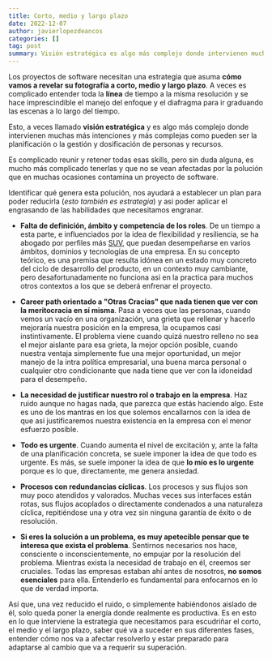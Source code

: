 ```yaml
---
title: Corto, medio y largo plazo
date: 2022-12-07
author: javierlopezdeancos
categories: []
tag: post
summary: Visión estratégica es algo más complejo donde intervienen muchas más piezas, planificación, gestión y dosificación de personas y recursos.
---
```


Los proyectos de software necesitan una estrategia que asuma **cómo vamos a revelar su fotografía a corto, medio y largo plazo**. A veces es complicado entender toda la **línea** de tiempo a la misma resolución y se hace imprescindible el manejo del enfoque y el diafragma para ir graduando las escenas a lo largo del tiempo.

Esto, a veces llamado **visión estratégica** y es algo más complejo donde intervienen muchas más intenciones y más complejas como pueden ser la planificación o la gestión y dosificación de personas y recursos.

Es complicado reunir y retener todas esas skills, pero sin duda alguna, es mucho más complicado tenerlas y que no se vean afectadas por la polución que en muchas ocasiones contamina un proyecto de software.

Identificar qué genera esta polución, nos ayudará a establecer un plan para poder reducirla (_esto también es estrategia_) y asi poder aplicar el engrasando de las habilidades que necesitamos engranar.

- **Falta de definición, ámbito y competencia de los roles**. De un tiempo a esta parte, e influenciados por la idea de
flexibilidad y resiliencia, se ha abogado por perfiles más [SUV](https://en.wikipedia.org/wiki/Sport_utility_vehicle), que puedan desempeñarse en varios ámbitos, dominios y tecnologías de una empresa. En su concepto teórico, es una premisa que resulta idónea en un estado muy concreto del ciclo de desarrollo del producto, en un contexto muy cambiante, pero desafortunadamente no funciona asi en la practica para muchos otros contextos a los que se deberá enfrenar el proyecto.

- **Career path orientado a "Otras Cracias" que nada tienen que ver con la meritocracia en sí misma**. Pasa a veces que las personas, cuando vemos un vacío en una organización, una grieta que rellenar y hacerlo mejoraría nuestra posición en la empresa, la ocupamos casi instintivamente. El problema viene cuando quizá nuestro relleno no sea el mejor aislante para esa grieta, la mejor opción posible, cuando nuestra ventaja simplemente fue una mejor oportunidad, un mejor manejo de la intra política empresarial, una buena marca personal o cualquier otro condicionante que nada tiene que ver con la idoneidad para el desempeño.

- **La necesidad de justificar nuestro rol o trabajo en la empresa**. Haz ruido aunque no hagas nada, que parezca que estás haciendo algo. Este es uno de los mantras en los que solemos encallarnos con la idea de que así justificaremos nuestra existencia en la empresa con el menor esfuerzo posible.

- **Todo es urgente**. Cuando aumenta el nivel de excitación y, ante la falta de una planificación concreta, se suele imponer la idea de que todo es urgente. Es más, se suele imponer la idea de que **lo mío es lo urgente** porque es lo que, directamente, me genera ansiedad.

- **Procesos con redundancias cíclicas**. Los procesos y sus flujos son muy poco atendidos y valorados. Muchas veces sus interfaces están rotas, sus flujos acoplados o directamente condenados a una naturaleza cíclica, repitiéndose una y otra vez sin ninguna garantía de éxito o de resolución.

- **Si eres la solución a un problema, es muy apetecible pensar que te interesa que exista el problema**. Sentirnos necesarios nos hace, consciente o inconscientemente, no empujar por la resolución del problema. Mientras exista la necesidad de trabajo en él, creemos ser cruciales. Todas las empresas estaban ahí antes de nosotros, **no somos esenciales** para ella. Entenderlo es fundamental para enfocarnos en lo que de verdad importa.

Así que, una vez reducido el ruido, o simplemente habiéndonos aislado de él, solo queda poner la energía donde realmente es productiva. Es en esto en lo que interviene la estrategia que necesitamos para escudriñar el corto, el medio y el largo plazo, saber qué va a suceder en sus diferentes fases, entender cómo nos va a afectar resolverlo y estar preparado para adaptarse al cambio que va a requerir su superación.
